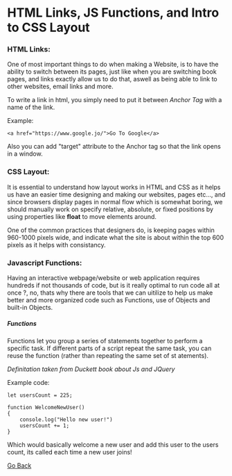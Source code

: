 # HTML Links, JS Functions, and Intro to CSS Layout

### HTML Links:

One of most important things to do when making a Website, is to have the ability to switch between its pages, just like when you are switching book pages, and links exactly allow us to do that, aswell as being able to link to other websites, email links and more.

To write a link in html, you simply need to put it between *Anchor Tag* with a name of the link.

Example:
```
<a href="https://www.google.jo/">Go To Google</a>  
```

Also you can add "target" attribute to the Anchor tag so that the link opens in a window.

### CSS Layout:

It is essential to understand how layout works in HTML and CSS as it helps us have an easier time designing and making our websites, pages etc..., and since browsers display pages in normal flow which is somewhat boring, we should manually work on specify relative, absolute, or fixed positions by using properties like **float** to move elements around.

One of the common practices that designers do, is keeping pages within 960-1000 pixels wide, and indicate what the site is about within the top 600 pixels as it helps with consistancy.

### Javascript Functions:

Having an interactive webpage/website or web application requires hundreds if not thousands of code, but is it really optimal to run code all at once ?, no, thats why there are tools that we can uitilize to help us make better and more organized code such as Functions, use of Objects and built-in Objects.


##### Functions

Functions let you group a series of statements together to perform a specific task. If different parts of a script repeat the same task, you can reuse the function (rather than repeating the same set of st atements).   

_Definitation taken from Duckett book about Js and JQuery_


Example code:
```
let usersCount = 225;

function WelcomeNewUser()
{
    console.log("Hello new user!")
    usersCount += 1;
}
```

Which would basically welcome a new user and add this user to the users count, its called each time a new user joins!

[Go Back](https://musaabshalaldeh.github.io/reading-notes/)